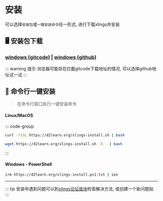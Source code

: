 # 安装

可以选择`安装包`或`一键安装命令`任一形式, 进行下载xlings并安装

## 🖥️ 安装包下载

### [windows (gitcode)](https://gitcode.com/xlings-res/xlings/releases/download/0.0.4/xlings-0.0.4-windows.exe) | [windows (github)](https://github.com/d2learn/xlings/releases/download/0.0.4/xlings-0.0.4-windows.exe)

::: warning 提示
浏览器可能存在拦截gitcode下载地址的情况, 可以选择github地址试一试
:::

## 🧪 命令行一键安装

> 在命令行窗口执行一键安装命令

#### Linux/MacOS

::: code-group

```bash [curl]
curl -fsSL https://d2learn.org/xlings-install.sh | bash
```

```bash [wget]
wget https://d2learn.org/xlings-install.sh -O - | bash
```

:::

#### Windows - PowerShell

```bash
irm https://d2learn.org/xlings-install.ps1.txt | iex
```

---

::: tip
安装中遇到问题可以到[xlings论坛版块](https://forum.d2learn.org/category/9/xlings)检索解决方法, 或创建一个新问题贴
:::